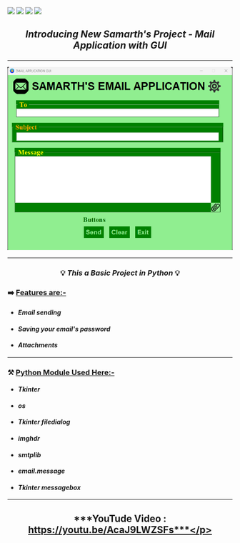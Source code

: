 ![](https://img.shields.io/badge/Programming_Language-Python-blue.svg)
![](https://img.shields.io/badge/Main_Tool_Used-Tkinter-red.svg)
![](https://img.shields.io/badge/Python_Version-3.7-brown.svg)
![](https://img.shields.io/badge/Status-Complete-green.svg)

## <p align="center">***Introducing New Samarth's Project - Mail Application with GUI***</p>

---
<p align="center"><img src="photo_of_app.png"></p>

---
### <p align="center">💡 ***This a Basic Project in Python*** 💡</p>

### ➡️ **<u>Features are:-</u>**

- #### ***_Email sending_*** 
- #### ***_Saving your email's password_*** 
- #### ***_Attachments_*** 

---

### ⚒️ **<u>Python Module Used Here:-</u>** 
- #### ***_Tkinter_***
- #### ***_os_***
- #### ***_Tkinter filedialog_***
- #### ***_imghdr_***
- #### ***_smtplib_***
- #### ***_email.message_***
- #### ***_Tkinter messagebox_***

---

## <p align="center">***YouTude Video : https://youtu.be/AcaJ9LWZSFs***</p>

